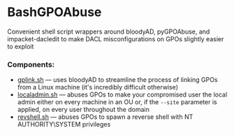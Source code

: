# BashGPOAbuse
Convenient shell script wrappers around bloodyAD, pyGPOAbuse, and impacket-dacledit to make DACL misconfigurations on GPOs slightly easier to exploit

### Components:
* [gplink.sh](gplink.sh) — uses bloodyAD to streamline the process of linking GPOs from a Linux machine (it's incredibly difficult otherwise)
* [localadmin.sh](localadmin.sh) — abuses GPOs to make your compromised user the local admin either on every machine in an OU or, if the `--site` parameter is applied, on every user throughout the domain
* [revshell.sh](revshell.sh) — abuses GPOs to spawn a reverse shell with NT AUTHORITY\SYSTEM privileges